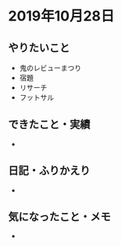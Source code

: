 # 2019年10月28日

## やりたいこと

- 鬼のレビューまつり
- 宿題
- リサーチ
- フットサル

## できたこと・実績

- 

## 日記・ふりかえり

- 

## 気になったこと・メモ

- 
